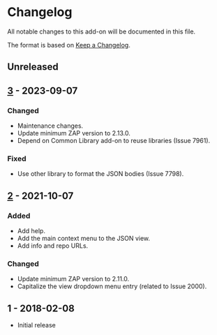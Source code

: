 # Changelog
All notable changes to this add-on will be documented in this file.

The format is based on [Keep a Changelog](https://keepachangelog.com/en/1.0.0/).

## Unreleased


## [3] - 2023-09-07
### Changed
- Maintenance changes.
- Update minimum ZAP version to 2.13.0.
- Depend on Common Library add-on to reuse libraries (Issue 7961).

### Fixed
- Use other library to format the JSON bodies (Issue 7798).

## [2] - 2021-10-07
### Added
- Add help.
- Add the main context menu to the JSON view.
- Add info and repo URLs.

### Changed
- Update minimum ZAP version to 2.11.0.
- Capitalize the view dropdown menu entry (related to Issue 2000).

## 1 - 2018-02-08

- Initial release

[3]: https://github.com/zaproxy/zap-extensions/releases/jsonview-v3
[2]: https://github.com/zaproxy/zap-extensions/releases/jsonview-v2

